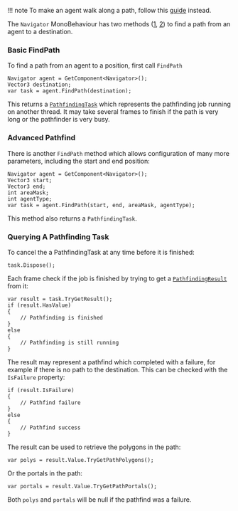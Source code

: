 !!! note
    To make an agent walk along a path, follow this [guide](../FollowPath) instead.

The `Navigator` MonoBehaviour has two methods ([1](/Reference/MonoBehaviours/Navigator/#pathfindingtask-findpathvector3-end), [2](/Reference/MonoBehaviours/Navigator/#pathfindingtask-findpathvector3-start-vector3-end-int-areamask-int-agenttype-nativeslice-areacosts-default)) to find a path from an agent to a destination.

### Basic FindPath

To find a path from an agent to a position, first call `FindPath`

    Navigator agent = GetComponent<Navigator>();
    Vector3 destination;
    var task = agent.FindPath(destination);

This returns a [`PathfindingTask`](/Reference/Other/PathfindingTask/) which represents the pathfinding job running on another thread. It may take several frames to finish if the path is very long or the pathfinder is very busy.

### Advanced Pathfind

There is another `FindPath` method which allows configuration of many more parameters, including the start and end position:

    Navigator agent = GetComponent<Navigator>();
    Vector3 start;
    Vector3 end;
    int areaMask;
    int agentType;
    var task = agent.FindPath(start, end, areaMask, agentType);

This method also returns a `PathfindingTask`.

### Querying A Pathfinding Task

To cancel the a PathfindingTask at any time before it is finished:

    task.Dispose();

Each frame check if the job is finished by trying to get a [`PathfindingResult`](/Reference/Other/PathfindingResult/) from it:

    var result = task.TryGetResult();
    if (result.HasValue)
    {
        // Pathfinding is finished
    }
    else
    {
        // Pathfinding is still running
    }

The result may represent a pathfind which completed with a failure, for example if there is no path to the destination. This can be checked with the `IsFailure` property:

    if (result.IsFailure)
    {
        // Pathfind failure
    }
    else
    {
        // Pathfind success
    }

The result can be used to retrieve the polygons in the path:

    var polys = result.Value.TryGetPathPolygons();

Or the portals in the path:

    var portals = result.Value.TryGetPathPortals();

Both `polys` and `portals` will be null if the pathfind was a failure.